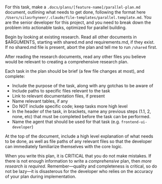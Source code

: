 For this task, make a `.docs/plans/[feature-name]/parallel-plan.md` document, outlining what needs to get done, following the format here `/Users/silasrhyneer/.claude/file-templates/parallel.template.md`. You are the senior developer for this project, and you need to break down the problem into actionable tasks, optimized for parallel building.

Begin by looking at existing research. Read all other documents in $ARGUMENTS, starting with shared.md and requirements.md, if they exist. If no shared.md file is present, abort the plan and tell me to run `/shared` first.

After reading the research documents, read any other files you believe would be relevant to creating a comprehensive research plan. 

Each task in the plan should be brief (a few file changes at most), and complete:

- Include the purpose of the task, along with any gotchas to be aware of
- Include paths to specific files relevant to the task
- Link to relevant documentation files, if present
- Name relevant tables, if any
- Do NOT include specific code; keep tasks more high level
- In the header of the task, in brackets, name any previous steps (1.1, 2, none, etc) that must be completed before the task can be performed.
- Name the agent that should be used for that task (e.g. `frontend-ui-developer`)

At the top of the document, include a high level explanation of what needs to be done, as well as file paths of any relevant files so that the developer can immediately familiarize themselves with the core logic.

When you write this plan, it is CRITICAL that you do not make mistakes. If there is not enough information to write a *comprehensive* plan, then _more research is required_. Remember—quality and completeness is critical, so do not be lazy—it is disasterous for the developer who relies on the accuracy of your plan during implementation.